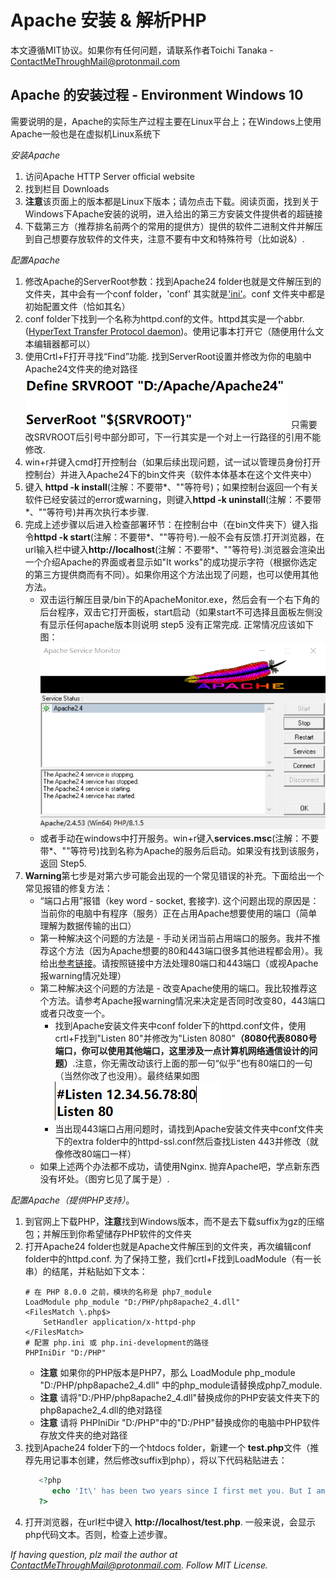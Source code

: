 # Apache 安装 & 解析PHP
本文遵循MIT协议。如果你有任何问题，请联系作者Toichi Tanaka - ContactMeThroughMail@protonmail.com

## Apache 的安装过程 - Environment Windows 10
需要说明的是，Apache的实际生产过程主要在Linux平台上；在Windows上使用Apache一般也是在虚拟机Linux系统下

*安装Apache*
1. 访问Apache HTTP Server official website
2. 找到栏目 Downloads
3. **注意**该页面上的版本都是Linux下版本；请勿点击下载。阅读页面，找到关于Windows下Apache安装的说明，进入给出的第三方安装文件提供者的超链接
4. 下载第三方（推荐排名前两个的常用的提供方）提供的软件二进制文件并解压到自己想要存放软件的文件夹，注意不要有中文和特殊符号（比如说&）.

*配置Apache*
1. 修改Apache的ServerRoot参数：找到Apache24 folder也就是文件解压到的文件夹，其中会有一个conf folder，'conf' 其实就是['ini'](https://zh.wikipedia.org/wiki/INI%E6%96%87%E4%BB%B6)。conf 文件夹中都是初始配置文件（恰如其名）
2. conf folder下找到一个名称为httpd.conf的文件。httpd其实是一个abbr.([HyperText Transfer Protocol daemon](https://en.wikipedia.org/wiki/Httpd))。使用记事本打开它（随便用什么文本编辑器都可以）
3. 使用Crtl+F打开寻找“Find”功能. 找到ServerRoot设置并修改为你的电脑中Apache24文件夹的绝对路径![](source/img/ServerRoot路径修改.png)
   只需要改SRVROOT后引号中部分即可，下一行其实是一个对上一行路径的引用不能修改.
4. win+r并键入cmd打开控制台（如果后续出现问题，试一试以管理员身份打开控制台）并进入Apache24下的bin文件夹（软件本体基本在这个文件夹中）
5. 键入 **httpd -k install**(注解：不要带*、""等符号)；如果控制台返回一个有关软件已经安装过的error或warning，则键入**httpd -k uninstall**(注解：不要带*、""等符号)并再次执行本步骤.
6. 完成上述步骤以后进入检查部署环节：在控制台中（在bin文件夹下）键入指令**httpd -k start**(注解：不要带*、""等符号).一般不会有反馈.打开浏览器，在url输入栏中键入**http://localhost**(注解：不要带*、""等符号).浏览器会渲染出一个介绍Apache的界面或者显示如"It works"的成功提示字符（根据你选定的第三方提供商而有不同）。如果你用这个方法出现了问题，也可以使用其他方法。
   + 双击运行解压目录/bin下的ApacheMonitor.exe，然后会有一个右下角的后台程序，双击它打开面板，start启动（如果start不可选择且面板左侧没有显示任何apache版本则说明 step5 没有正常完成. 正常情况应该如下图：![](source/img/Apache-monitor%20%20.png)
   + 或者手动在windows中打开服务。win+r键入**services.msc**(注解：不要带*、""等符号)找到名称为Apache的服务后启动。如果没有找到该服务，返回 Step5.
7. **Warning**第七步是对第六步可能会出现的一个常见错误的补充。下面给出一个常见报错的修复方法：
   + “端口占用”报错（key word - socket, 套接字). 这个问题出现的原因是：当前你的电脑中有程序（服务）正在占用Apache想要使用的端口（简单理解为数据传输的出口）
   + 第一种解决这个问题的方法是 - 手动关闭当前占用端口的服务。我并不推荐这个方法（因为Apache想要的80和443端口很多其他进程都会用）。我给出[参考链接](https://www.runoob.com/w3cnote/windows-finds-port-usage.html)。请按照链接中方法处理80端口和443端口（或视Apache报warning情况处理）
   + 第二种解决这个问题的方法是 - 改变Apache使用的端口。我比较推荐这个方法。请参考Apache报warning情况来决定是否同时改变80，443端口或者只改变一个。
     + 找到Apache安装文件夹中conf folder下的httpd.conf文件，使用crtl+F找到"Listen 80"并修改为"Listen 8080"**（8080代表8080号端口，你可以使用其他端口，这里涉及一点计算机网络通信设计的问题）**.注意，你无需改动该行上面的那一句“似乎”也有80端口的一句（当然你改了也没用）。最终结果如图![](source/img/改动80监听端口.png)
     + 当出现443端口占用问题时，请找到Apache安装文件夹中conf文件夹下的extra folder中的httpd-ssl.conf然后查找Listen 443并修改（就像修改80端口一样）
   + 如果上述两个办法都不成功，请使用Nginx. 抛弃Apache吧，学点新东西没有坏处。（图穷匕见了属于是）.

*配置Apache（提供PHP支持）*。
1. 到官网上下载PHP，**注意**找到Windows版本，而不是去下载suffix为gz的压缩包；并解压到你希望储存PHP软件的文件夹
2. 打开Apache24 folder也就是Apache文件解压到的文件夹，再次编辑conf folder中的httpd.conf. 为了保持工整，我们crtl+F找到LoadModule（有一长串）的结尾，并粘贴如下文本：
      ````
      # 在 PHP 8.0.0 之前，模块的名称是 php7_module
      LoadModule php_module "D:/PHP/php8apache2_4.dll"
      <FilesMatch \.php$>
          SetHandler application/x-httpd-php
      </FilesMatch>
      # 配置 php.ini 或 php.ini-development的路径
      PHPIniDir "D:/PHP"
      ````
   + **注意** 如果你的PHP版本是PHP7，那么 LoadModule php_module "D:/PHP/php8apache2_4.dll" 中的php_module请替换成php7_module.
   + **注意** 请将"D:/PHP/php8apache2_4.dll"替换成你的PHP安装文件夹下的php8apache2_4.dll的绝对路径
   + **注意** 请将 PHPIniDir "D:/PHP"中的"D:/PHP"替换成你的电脑中PHP软件存放文件夹的绝对路径
3. 找到Apache24 folder下的一个htdocs folder，新建一个 **test.php**文件（推荐先用记事本创建，然后修改suffix到php），将以下代码粘贴进去：
   ````php
      <?php
         echo 'It\' has been two years since I first met you. But I am still missing you, and meeting you in my everyday dream.'
      ?>
   ````
4. 打开浏览器，在url栏中键入 **http://localhost/test.php**. 一般来说，会显示php代码文本。否则，检查上述步骤。

*If having question, plz mail the author at ContactMeThroughMail@protonmail.com. Follow MIT License.*

